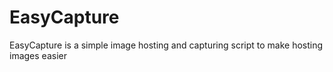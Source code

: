 EasyCapture
===========

EasyCapture is a simple image hosting and capturing script to make hosting images easier
